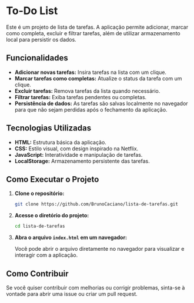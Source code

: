 # To-Do List 

Este é um projeto de lista de tarefas. A aplicação permite adicionar, marcar como completa, excluir e filtrar tarefas, além de utilizar armazenamento local para persistir os dados.

## Funcionalidades

- **Adicionar novas tarefas:** Insira tarefas na lista com um clique.
- **Marcar tarefas como completas:** Atualize o status da tarefa com um clique.
- **Excluir tarefas:** Remova tarefas da lista quando necessário.
- **Filtrar tarefas:** Exiba tarefas pendentes ou completas.
- **Persistência de dados:** As tarefas são salvas localmente no navegador para que não sejam perdidas após o fechamento da aplicação.

## Tecnologias Utilizadas

- **HTML:** Estrutura básica da aplicação.
- **CSS:** Estilo visual, com design inspirado na Netflix.
- **JavaScript:** Interatividade e manipulação de tarefas.
- **LocalStorage:** Armazenamento persistente das tarefas.

## Como Executar o Projeto

1. **Clone o repositório:**

    ```bash
    git clone https://github.com/BrunoCaciano/lista-de-tarefas.git
    ```

2. **Acesse o diretório do projeto:**

    ```bash
    cd lista-de-tarefas
    ```

3. **Abra o arquivo `index.html` em um navegador:**

    Você pode abrir o arquivo diretamente no navegador para visualizar e interagir com a aplicação.

## Como Contribuir

Se você quiser contribuir com melhorias ou corrigir problemas, sinta-se à vontade para abrir uma issue ou criar um pull request.




